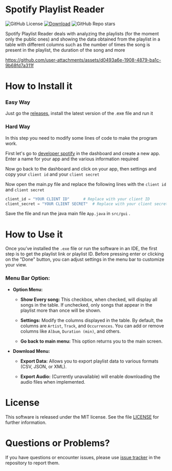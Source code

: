 # Spotify Playlist Reader

![GitHub License](https://img.shields.io/github/license/profumato4/Spotify-Playlist-Reader)
[![Download](https://img.shields.io/github/downloads/profumato4/Spotify-Playlist-Reader/total)](https://github.com/profumato4/Spotify-Playlist-Reader/releases)
![GitHub Repo stars](https://img.shields.io/github/stars/profumato4/Spotify-Playlist-Reader)



Spotify Playlist Reader deals with analyzing the playlists (for the moment only the public ones) and showing the data obtained from the playlist in a table with different columns such as the number of times the song is present in the playlist, the duration of the song and more

https://github.com/user-attachments/assets/d0493a6e-1908-4879-ba1c-9b68fd7a311f


# How to Install it

### Easy Way

Just go the [releases](https://github.com/profumato4/Spotify-Playlist-Reader/releases), install the latest version of the .exe file and run it



### Hard Way

In this step you need to modify some lines of code to make the program work. 

First let's go to [developer spotify](https://developer.spotify.com/dashboard) in the dashboard and create a new app. Enter a name for your app and the various information required

Now go back to the dashboard and click on your app, then settings and copy your `client id` and your `client secret`

Now open the main.py file and replace the following lines with the `client id` and `client secret`

```python
client_id = "YOUR CLIENT ID"      # Replace with your client ID
client_secret = "YOUR CLIENT SECRET"  # Replace with your client secret
```

Save the file and run the java main file `App.java` in `src/gui` . 

# How to Use it

Once you’ve installed the `.exe`  file or run the software in an IDE, the first step is to get the playlist link or playlist ID. Before pressing enter or clicking on the "Done" button, you can adjust settings in the menu bar to customize your view.

### Menu Bar Option:

- **Option Menu:**

    - **Show Every song:** This checkbox, when checked, will display all songs in the table. If unchecked, only songs that appear in the playlist more than once will be shown. 

    - **Settings:** Modify the columns displayed in the table. By default, the columns are `Artist`, `Track`, and `Occurrences`. You can add or remove columns like `Album`, `Duration (min)`, and others.

    - **Go back to main menu:** This option returns you to the main screen.

- **Download Menu:** 

    - **Export Data:** Allows you to export playlist data to various formats (CSV, JSON, or XML).

    - **Export Audio:** (Currently unavailable) will enable downloading the audio files when implemented. 


# License
This software is released under the MIT license. See the file [LICENSE](https://github.com/profumato4/Spotify-Playlist-Reader/blob/master/LICENSE.MD) for further information.

# Questions or Problems?
If you have questions or encounter issues, please use [issue tracker](https://github.com/profumato4/Spotify-Playlist-Reader/issues) in the repository to report them.


